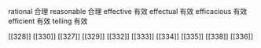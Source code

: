 




rational 合理
reasonable 合理
effective 有效
effectual 有效
efficacious 有效
efficient 有效
telling 有效

[[328]]
[[330]]
[[327]]
[[329]]
[[332]]
[[333]]
[[334]]
[[335]]
[[338]]
[[336]]